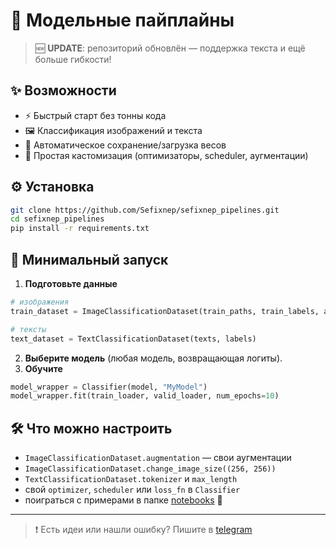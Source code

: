 # 🚀 Модельные пайплайны

> 🆕 **UPDATE**: репозиторий обновлён — поддержка текста и ещё больше гибкости!

## ✨ Возможности
- ⚡ Быстрый старт без тонны кода
- 🖼️ Классификация изображений и текста
- 💾 Автоматическое сохранение/загрузка весов
- 🔧 Простая кастомизация (оптимизаторы, scheduler, аугментации)

## ⚙️ Установка
```bash
git clone https://github.com/Sefixnep/sefixnep_pipelines.git
cd sefixnep_pipelines
pip install -r requirements.txt
```

## 🚦 Минимальный запуск
1. **Подготовьте данные**
```python
# изображения
train_dataset = ImageClassificationDataset(train_paths, train_labels, augment=True)

# тексты
text_dataset = TextClassificationDataset(texts, labels)
```
2. **Выберите модель** (любая модель, возвращающая логиты).
3. **Обучите**
```python
model_wrapper = Classifier(model, "MyModel")
model_wrapper.fit(train_loader, valid_loader, num_epochs=10)
```

## 🛠 Что можно настроить
- `ImageClassificationDataset.augmentation` — свои аугментации
- `ImageClassificationDataset.change_image_size((256, 256))`
- `TextClassificationDataset.tokenizer` и `max_length`
- свой `optimizer`, `scheduler` или `loss_fn` в `Classifier`
- поиграться с примерами в папке [notebooks](notebooks/) 🌟

---
> ❗ Есть идеи или нашли ошибку? Пишите в [telegram](https://t.me/sefixnep)
